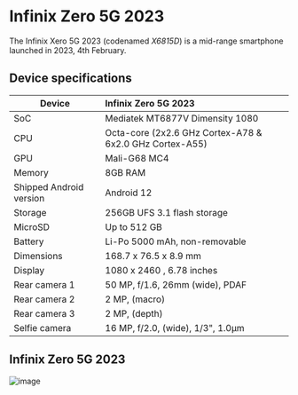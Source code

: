 # Infinix Zero 5G 2023
                                                 
The Infinix Xero 5G 2023 (codenamed _X6815D_) is a mid-range smartphone launched in 2023, 4th February.

## Device specifications

| Device                  | Infinix Zero 5G 2023                                       |
| ----------------------- | :---------------------------------------------------------- |
| SoC                     | Mediatek MT6877V Dimensity 1080                               |
| CPU                     | Octa-core (2x2.6 GHz Cortex-A78 & 6x2.0 GHz Cortex-A55)     |
| GPU                     | Mali-G68 MC4                                                  |
| Memory                  | 8GB RAM                                                     |
| Shipped Android version | Android 12                                                  |
| Storage                 | 256GB UFS 3.1 flash storage                                 |
| MicroSD                 | Up to 512 GB                                                |
| Battery                 | Li-Po 5000 mAh, non-removable                              |
| Dimensions              | 168.7 x 76.5 x 8.9 mm                             |
| Display                 | 1080 x 2460 , 6.78 inches                             |
| Rear camera 1           | 50 MP, f/1.6, 26mm (wide), PDAF           |
| Rear camera 2           | 2 MP, (macro)        |
| Rear camera 3           | 2 MP, (depth)                                      |
| Selfie camera            | 16 MP, f/2.0, (wide), 1/3", 1.0µm                     |

## Infinix Zero 5G 2023

![image](https://fdn2.gsmarena.com/vv/pics/infinix/infinix-zero-5g-2023-turbo-1.jpg)